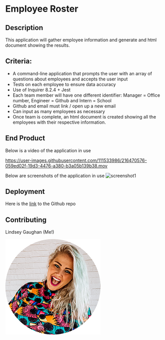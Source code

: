 # Employee Roster 

## Description

This application will gather employee information and generate and html document showing the results.

## Criteria:

* A command-line application that prompts the user with an array of questions about employees and accepts the user input 
* Tests on each employee to ensure data accuracy
* Use of Inquirer 8.2.4 + Jest
* Each team member will have one different identifier: Manager = Office number, Engineer = Github and Intern = School
* Github and email must link / open up a new email
* Can input as many employees as necessary 
* Once team is complete, an html document is created showing all the employees with their respective information. 

<!-- Video of application in progress -->
## End Product 
Below is a video of the application in use 

https://user-images.githubusercontent.com/111533986/216470576-059ed02f-19d3-4476-a380-b3a05b139b38.mov

<!-- screenshots -->
Below are screenshots of the application in use
![screenshot1](./application/assets/readmeScreenshot.png)

<!-- link -->
## Deployment
Here is the [link](https://github.com/gaughanln/employeeRoster) to the Github repo

## Contributing
Lindsey Gaughan (Me!) 

![Lindsey Gaughan](./assets/gaughanln.png)






